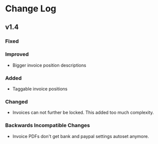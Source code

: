 # Change Log

## v1.4

### Fixed

### Improved

- Bigger invoice position descriptions

### Added

- Taggable invoice positions

### Changed

- Invoices can not further be locked. This added too much
  complexity.

### Backwards Incompatible Changes

- Invoice PDFs don't get bank and paypal settings autoset anymore.
